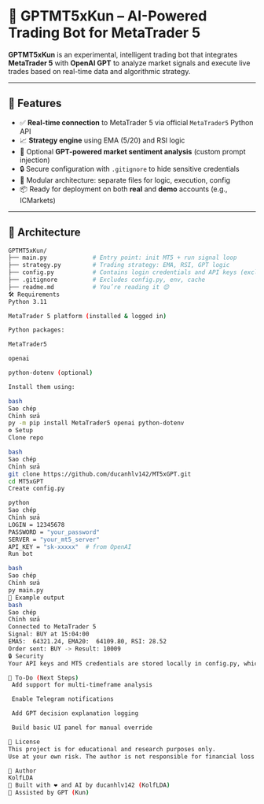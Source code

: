 # 🤖 GPTMT5xKun – AI-Powered Trading Bot for MetaTrader 5

**GPTMT5xKun** is an experimental, intelligent trading bot that integrates **MetaTrader 5** with **OpenAI GPT** to analyze market signals and execute live trades based on real-time data and algorithmic strategy.

---

## 🚀 Features

- ✅ **Real-time connection** to MetaTrader 5 via official `MetaTrader5` Python API
- 📈 **Strategy engine** using EMA (5/20) and RSI logic
- 🧠 Optional **GPT-powered market sentiment analysis** (custom prompt injection)
- 🔒 Secure configuration with `.gitignore` to hide sensitive credentials
- 🔁 Modular architecture: separate files for logic, execution, config
- 📦 Ready for deployment on both **real** and **demo** accounts (e.g., ICMarkets)

---

## 🧠 Architecture

```bash
GPTMT5xKun/
├── main.py             # Entry point: init MT5 + run signal loop
├── strategy.py         # Trading strategy: EMA, RSI, GPT logic
├── config.py           # Contains login credentials and API keys (excluded from Git)
├── .gitignore          # Excludes config.py, env, cache
├── readme.md           # You’re reading it 😊
🛠 Requirements
Python 3.11

MetaTrader 5 platform (installed & logged in)

Python packages:

MetaTrader5

openai

python-dotenv (optional)

Install them using:

bash
Sao chép
Chỉnh sửa
py -m pip install MetaTrader5 openai python-dotenv
⚙️ Setup
Clone repo

bash
Sao chép
Chỉnh sửa
git clone https://github.com/ducanhlv142/MT5xGPT.git
cd MT5xGPT
Create config.py

python
Sao chép
Chỉnh sửa
LOGIN = 12345678
PASSWORD = "your_password"
SERVER = "your_mt5_server"
API_KEY = "sk-xxxxx"  # from OpenAI
Run bot

bash
Sao chép
Chỉnh sửa
py main.py
🧪 Example output
bash
Sao chép
Chỉnh sửa
Connected to MetaTrader 5
Signal: BUY at 15:04:00
EMA5:  64321.24, EMA20:  64109.80, RSI: 28.52
Order sent: BUY -> Result: 10009
🔒 Security
Your API keys and MT5 credentials are stored locally in config.py, which is excluded from Git with .gitignore. Never push secrets to remote!

📌 To-Do (Next Steps)
 Add support for multi-timeframe analysis

 Enable Telegram notifications

 Add GPT decision explanation logging

 Build basic UI panel for manual override

📄 License
This project is for educational and research purposes only.
Use at your own risk. The author is not responsible for financial loss or account issues.

💬 Author
KolfLDA
🧠 Built with ❤️ and AI by ducanhlv142 (KolfLDA)
🤝 Assisted by GPT (Kun)
